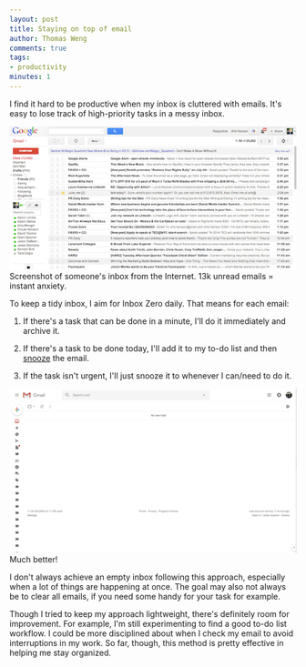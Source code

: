 ```yaml
---
layout: post
title: Staying on top of email
author: Thomas Weng
comments: true
tags:
- productivity
minutes: 1
---
```


I find it hard to be productive when my inbox is cluttered with emails. It's easy to lose track of high-priority tasks in a messy inbox. 

<div class="cntr">
  <img src="../assets/7-cluttered.png" />
  <div class="caption">
    Screenshot of someone's inbox from the Internet. 13k unread emails = instant anxiety.
  </div>
</div>

To keep a tidy inbox, I aim for Inbox Zero daily. That means for each email:

1. If there's a task that can be done in a minute, I'll do it immediately and archive it.

2. If there's a task to be done today, I'll add it to my to-do list and then [snooze](https://support.google.com/mail/answer/7622010?co=GENIE.Platform%3DDesktop&hl=en) the email. 

3. If the task isn't urgent, I'll just snooze it to whenever I can/need to do it.

<div class="cntr">
  <img src="../assets/7-clean.png" />
  <div class="caption">
    Much better!
  </div>
</div>

I don't always achieve an empty inbox following this approach, especially when a lot of things are happening at once. The goal may also not always be to clear all emails, if you need some handy for your task for example. 

Though I tried to keep my approach lightweight, there's definitely room for improvement. For example, I'm still experimenting to find a good to-do list workflow. I could be more disciplined about when I check my email to avoid interruptions in my work. So far, though, this method is pretty effective in helping me stay organized. 